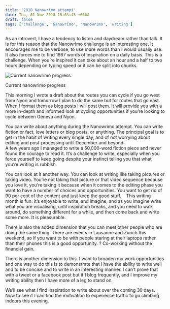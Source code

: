 ```yaml
---
title: '2018 Nanowrimo attempt'
date: Thu, 01 Nov 2018 15:03:45 +0000
draft: false
tags: ['challenge', 'Nanowrimo', 'Nanowrimo', 'writing']
---
```


As an introvert, I have a tendency to listen and daydream rather than talk. It is for this reason that the Nanowrimo challenge is an interesting one. It encourages me to be verbose, to use more words than I would usually use. It also forces me to find 1667 words of inspiration on a daily basis. This is a challenge. When you’re inspired it can take about an hour and a half to two hours depending on typing speed or it can be split into chunks. 

![Current nanowrimo progress](https://www.main-vision.com/richard/blog/wp-content/uploads/2018/11/Screenshot-2018-11-01-at-16.01.28.png)

Current nanowrimo progress

This morning I wrote a draft about the routes you can cycle if you go west from Nyon and tomorrow I plan to do the same but for routes that go east. When I format them as blog posts I will post them. It will provide you with a more in-depth and informed look at cycling opportunities if you’re looking to cycle between Geneva and Nyon.

You can write about anything during the Nanowrimo attempt. You can write fiction or fact, love letters or blog posts, or anything. The principal goal is to get in the habit of writing every single day, and of not worrying about editing and post-processing until December and beyond.   
A few years ago I managed to write a 50,000-word fiction piece and never found the courage to read it. It’s a challenge to write, especially when you force yourself to keep going despite your instinct telling you that what you’re writing is rubbish.

You can look at it another way. You can look at writing like taking pictures or taking video. You’re not taking that picture or that video sequence because you love it, you’re taking it because when it comes to the editing phase you want to have a number of choices and opportunities. You want to get rid of 90 per cent of the content and just keep the good stuff.    This writing month is fun. It’s enjoyable to write, and imagine, and as you imagine write what you are visualising, until inspiration breaks, and you need to walk around, do something different for a while, and then come back and write some more. It is pleasurable.

There is also the added dimension that you can meet other people who are doing the same thing. There are events in Lausanne and Zurich this weekend, so if you want to be with people staring at their laptops rather than their phones this is a good opportunity. ? Co-working without the financial gain.

There is another dimension to this. I want to broaden my work opportunities and one way to do this is to demonstrate that I have the ability to write well and to be concise and to write in an interesting manner. I can’t prove that with a tweet or a facebook post but if I blog frequently, and I improve my writing ability then I have more of a leg to stand on.

We’ll see what I find inspiration to write about over the coming 30 days. Now to see if I can find the motivation to experience traffic to go climbing indoors this evening.